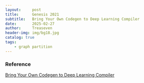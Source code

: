 ```yaml
---
layout:     post
title:      Genesis 2021
subtitle:   Bring Your Own Codegen to Deep Learning Compiler
date:       2025-02-27
author:     Treaseven
header-img: img/bg18.jpg
catalog: true
tags:
    - graph partition
---
```













### Reference
[Bring Your Own Codegen to Deep Learning Compiler](https://arxiv.org/pdf/2105.03215)

